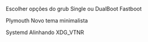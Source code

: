 Escolher opções do grub
Single ou DualBoot
Fastboot

Plymouth
Novo tema minimalista

Systemd
Alinhando XDG_VTNR
